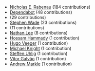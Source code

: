 * [Nicholas E. Rabenau](https://github.com/nerab) (184 contributions)
* [Dependabot](https://github.com/dependabot-bot) (48 contributions)
* [](https://github.com/apps/dependabot) (29 contributions)
* [Stephen Wade](https://github.com/stephenwade) (23 contributions)
* [](https://github.com/apps/dependabot-preview) (11 contributions)
* [Nathan Lee](https://github.com/X0nic) (8 contributions)
* [Hossam Hammady](https://github.com/hammady) (1 contribution)
* [Hugo Veeger](https://github.com/dkhgh) (1 contribution)
* [Michael Knight](https://github.com/miknight) (1 contribution)
* [Steffen Uhlig](https://github.com/suhlig) (1 contribution)
* [Vítor Galvão](https://github.com/vitorgalvao) (1 contribution)
* [Andrew Markle](https://github.com/andrewmarkle) (1 contribution)